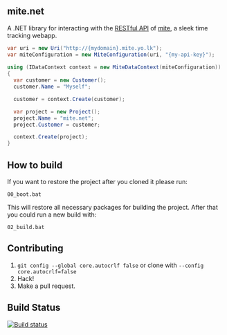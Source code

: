 ## mite.net

A .NET library for interacting with the [RESTful API](http://mite.yo.lk/en/api) of [mite](http://mite.yo.lk/en), a sleek time tracking webapp.
```c#
var uri = new Uri("http://{mydomain}.mite.yo.lk");
var miteConfiguration = new MiteConfiguration(uri, "{my-api-key}");
 
using (IDataContext context = new MiteDataContext(miteConfiguration))
{
  var customer = new Customer();
  customer.Name = "Myself";

  customer = context.Create(customer);

  var project = new Project();
  project.Name = "mite.net";
  project.Customer = customer;

  context.Create(project);
}  
```
## How to build

If you want to restore the project after you cloned it please run:
    
    00_boot.bat
 
This will restore all necessary packages for building the project.
After that you could run a new build with:

    02_build.bat
    
## Contributing

 1. `git config --global core.autocrlf false` or clone with `--config core.autocrlf=false`
 1. Hack!
 1. Make a pull request.

## Build Status
[![Build status](https://ci.appveyor.com/api/projects/status/s9ed7ctye1o9b66q)](https://ci.appveyor.com/project/ccellar/mite-net)